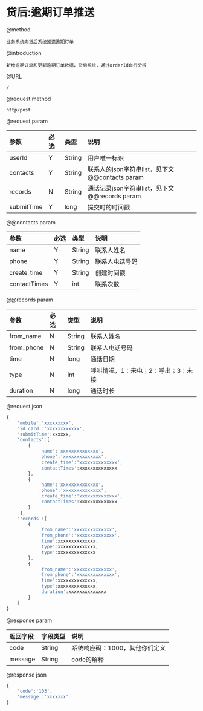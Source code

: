 # 贷后:逾期订单推送

@method

```
业务系统向贷后系统推送逾期订单
```

@introduction

```
新增逾期订单和更新逾期订单数据，贷后系统，通过orderId自行分辨
```

@URL

```
/
```

@request method

```
http/post
```

@request param

| 参数 | 必选 | 类型 | 说明 |
| :--- | :--- | :--- | :--- |
| userId | Y | String | 用户唯一标识 |
| contacts | Y | String | 联系人的json字符串list，见下文@@contacts param |
| records | N | String | 通话记录json字符串list，见下文@@records param |
| submitTime | Y | long | 提交时的时间戳 |

@@contacts param

| 参数 | 必选 | 类型 | 说明 |
| :--- | :--- | :--- | :--- |
| name | Y | String | 联系人姓名 |
| phone | Y | String | 联系人电话号码 |
| create\_time | Y | String | 创建时间戳 |
| contactTimes | Y | int | 联系次数 |

@@records param

| 参数 | 必选 | 类型 | 说明 |
| :--- | :--- | :--- | :--- |
| from\_name | N | String | 联系人姓名 |
| from\_phone | N | String | 联系人电话号码 |
| time | N | long | 通话日期 |
| type | N | int | 呼叫情况，1：来电；2：呼出；3：未接 |
| duration | N | long | 通话时长 |

@request json

```js
{
    'mobile':'xxxxxxxxx',
    'id_card':'xxxxxxxxxxxx',
    'submitTime':xxxxxx,
    'contacts':[
        {
            'name':'xxxxxxxxxxxxxx',
            'phone':'xxxxxxxxxxxxxx',
            'create_time':'xxxxxxxxxxxxxx',
            'contactTimes':xxxxxxxxxxxxxx
        },
        {
            'name':'xxxxxxxxxxxxxx',
            'phone':'xxxxxxxxxxxxxx',
            'create_time':'xxxxxxxxxxxxxx',
            'contactTimes':xxxxxxxxxxxxxx
        }
     ],   
    'records':[
        {
            'from_name':'xxxxxxxxxxxxxx',
            'from_phone':'xxxxxxxxxxxxxx',
            'time':xxxxxxxxxxxxxx,
            'type':xxxxxxxxxxxxxx,
            'type':xxxxxxxxxxxxxx
        },
        {
            'from_name':'xxxxxxxxxxxxxx',
            'from_phone':'xxxxxxxxxxxxxx',
            'time':xxxxxxxxxxxxxx,
            'type':xxxxxxxxxxxxxx,
            'duration':xxxxxxxxxxxxxx
        }
    ]
}
```

@response param

| 返回字段 | 字段类型 | 说明 |
| :--- | :--- | :--- |
| code | String | 系统响应码：1000，其他你们定义 |
| message | String | code的解释 |

@response json

```js
{
    'code':'103',
    'message':'xxxxxxx'
}
```



